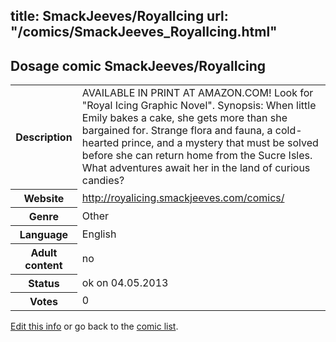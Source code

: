 title: SmackJeeves/RoyalIcing
url: "/comics/SmackJeeves_RoyalIcing.html"
---
Dosage comic SmackJeeves/RoyalIcing
-----------------------------------------

<p id="msg"></p>
<script type="text/javascript">
if (window.location.search === '?edit_info_mail=sent_ok') {
  var elem = document.getElementById("msg");
  elem.innerHTML = 'Edited information sucessfully sent for review, which is usually done daily. Thanks!';
  elem.className = 'ok';
}
</script>
<table class="comicinfo">
<tr>
<th>Description</th><td>AVAILABLE IN PRINT AT AMAZON.COM! Look for &quot;Royal Icing Graphic Novel&quot;. Synopsis: When little Emily bakes a cake, she gets more than she bargained for. Strange flora and fauna, a cold-hearted prince, and a mystery that must be solved before she can return home from the Sucre Isles. What adventures await her in the land of curious candies?</td>
</tr>
<tr>
<th>Website</th><td><a href="http://royalicing.smackjeeves.com/comics/">http://royalicing.smackjeeves.com/comics/</a></td>
</tr>
<tr>
<th>Genre</th><td>Other</td>
</tr>
<tr>
<th>Language</th><td>English</td>
</tr>
<tr>
<th>Adult content</th><td>no</td>
</tr>
<tr>
<th>Status</th><td>ok on 04.05.2013</td>
</tr>
<tr>
<th>Votes</th><td>0</td>
</tr>
</table>

[Edit this info](SmackJeeves_RoyalIcing_edit.html) or go back to the [comic list](../comic-index.html).
